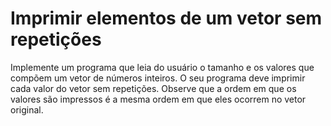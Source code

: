 # Imprimir elementos de um vetor sem repetições #

Implemente um programa que leia do usuário o tamanho e os valores que compõem um vetor de números inteiros. O seu programa deve imprimir cada valor do vetor sem repetições. Observe que a ordem em que os valores são impressos é a mesma ordem em que eles ocorrem no vetor original.
